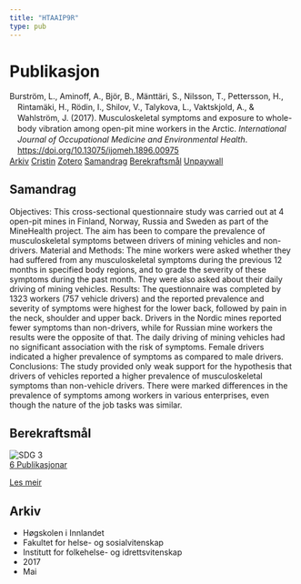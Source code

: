 ```yaml
---
title: "HTAAIP9R"
type: pub
---
```

<h1>Publikasjon</h1>
<article id="csl-bib-container-HTAAIP9R" class="csl-bib-container">
  <div class="csl-bib-body" style="line-height: 1.35; padding-left: 1em; text-indent:-1em;">
  <div class="csl-entry">Burstr&#xF6;m, L., Aminoff, A., Bj&#xF6;r, B., M&#xE4;ntt&#xE4;ri, S., Nilsson, T., Pettersson, H., Rintam&#xE4;ki, H., R&#xF6;din, I., Shilov, V., Talykova, L., Vaktskjold, A., &amp; Wahlstr&#xF6;m, J. (2017). Musculoskeletal symptoms and exposure to whole-body vibration among open-pit mine workers in the Arctic. <i>International Journal of Occupational Medicine and Environmental Health</i>. <a href="https://doi.org/10.13075/ijomeh.1896.00975">https://doi.org/10.13075/ijomeh.1896.00975</a></div>
</div>
  <div class="csl-bib-buttons">
    <a href="#taxonomy-article-HTAAIP9R" class="csl-bib-button">Arkiv</a>
    <a href="https://app.cristin.no/results/show.jsf?id=1467593" alt="Cristin URL" class="csl-bib-button">Cristin</a>
    <a href="http://zotero.org/groups/5402882/items/HTAAIP9R" alt="Zotero URL" class="csl-bib-button">Zotero</a>
    <a href="#abstract-article-HTAAIP9R" class="csl-bib-button">Samandrag</a>
    <a href="#sdg-article-HTAAIP9R" class="csl-bib-button">Berekraftsmål</a>
    <a href="http://ijomeh.eu/pdf-63678-11962?filename=Musculoskeletal symptoms.pdf" class="csl-bib-button">Unpaywall</a>
  </div>
  <div id="csl-bib-meta-container-HTAAIP9R"></div>
</article>
<div id="csl-bib-meta-HTAAIP9R" class="csl-bib-meta">
  <article id="abstract-article-HTAAIP9R" class="abstract-article">
    <h1>Samandrag</h1>
    Objectives: This cross-sectional questionnaire study was carried out at 4 open-pit mines in Finland, Norway, Russia and Sweden as part of the MineHealth project. The aim has been to compare the prevalence of musculoskeletal symptoms between drivers of mining vehicles and non-drivers. Material and Methods: The mine workers were asked whether they had suffered from any musculoskeletal symptoms during the previous 12 months in specified body regions, and to grade the severity of these symptoms during the past month. They were also asked about their daily driving of mining vehicles. Results: The questionnaire was completed by 1323 workers (757 vehicle drivers) and the reported prevalence and severity of symptoms were highest for the lower back, followed by pain in the neck, shoulder and upper back. Drivers in the Nordic mines reported fewer symptoms than non-drivers, while for Russian mine workers the results were the opposite of that. The daily driving of mining vehicles had no significant association with the risk of symptoms. Female drivers indicated a higher prevalence of symptoms as compared to male drivers. Conclusions: The study provided only weak support for the hypothesis that drivers of vehicles reported a higher prevalence of musculoskeletal symptoms than non-vehicle drivers. There were marked differences in the prevalence of symptoms among workers in various enterprises, even though the nature of the job tasks was similar.
  </article>
  <article id="sdg-article-HTAAIP9R" class="sdg-article">
    <h1>Berekraftsmål</h1>
    <div class="sdg-container"><div id="sdg3" class="sdg"> <img src="{{< params subfolder >}}images/sdg/sdg03_no.png" class="image" alt="SDG 3"> <div class="sdg-overlay"> <a href="{{< params subfolder >}}no/archive/?sdg=3#archive" class="sdg-publication-count"><span>6</span> Publikasjonar</a> <p><a href="NA" class="sdg-read-more">Les meir</a></p> </div> </div></div>
  </article>
  <article id="taxonomy-article-HTAAIP9R" class="taxonomy-article">
    <h1>Arkiv</h1>
    <ul>
      <li>Høgskolen i Innlandet</li>
      <li>Fakultet for helse- og sosialvitenskap</li>
      <li>Institutt for folkehelse- og idrettsvitenskap</li>
      <li>2017</li>
      <li>Mai</li>
    </ul>
  </article>
</div>
